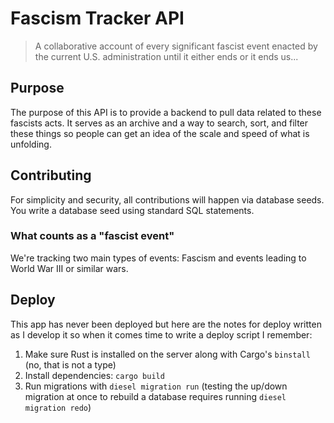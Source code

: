 # Fascism Tracker API

> A collaborative account of every significant fascist event enacted by the current U.S. administration until it either ends or it ends us...

## Purpose

The purpose of this API is to provide a backend to pull data related to these fascists acts. It serves as an archive
and a way to search, sort, and filter these things so people can get an idea of the scale and speed of what is unfolding.

## Contributing

For simplicity and security, all contributions will happen via database
seeds. You write a database seed using standard SQL statements.

### What counts as a "fascist event"

We're tracking two main types of events: Fascism and events leading to World War III or similar wars.

## Deploy

This app has never been deployed but here are the notes for deploy written as 
I develop it so when it comes time to write a deploy script I remember:

1. Make sure Rust is installed on the server along with Cargo's `binstall` (no, that is not a type)
2. Install dependencies: `cargo build`
3. Run migrations with `diesel migration run` (testing the up/down migration at once to rebuild a database requires running `diesel migration redo`)

